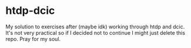 # htdp-dcic
My solution to exercises after (maybe idk) working through htdp and dcic. It's not very practical so if I decided not to continue I might just delete this repo. Pray for my soul.
